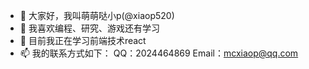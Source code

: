 - 👋 大家好，我叫萌萌哒小p(@xiaop520)
- 👀 我喜欢编程、研究、游戏还有学习
- 🌱 目前我正在学习前端技术react
- 📫 我的联系方式如下：
QQ：2024464869
Email：mcxiaop@qq.com
<!---
xiaop520/xiaop520 is a ✨ special ✨ repository because its `README.md` (this file) appears on your GitHub profile.
You can click the Preview link to take a look at your changes.
--->
